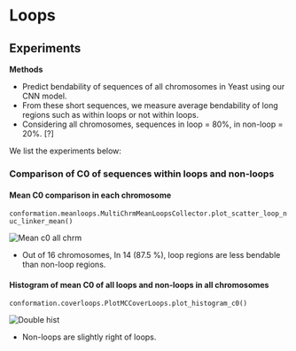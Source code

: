 # Loops

## Experiments

**Methods**

- Predict bendability of sequences of all chromosomes in Yeast using our CNN model. 
- From these short sequences, we measure average bendability of long regions such as within loops or not within loops. 
- Considering all chromosomes, sequences in loop = 80%, in non-loop = 20%. [?]

We list the experiments below:

### Comparison of C0 of sequences within loops and non-loops 

#### Mean C0 comparison in each chromosome

`conformation.meanloops.MultiChrmMeanLoopsCollector.plot_scatter_loop_nuc_linker_mean()`

![Mean c0 all chrm](../figures/mcloops/nuc_linker_mean_md_30_mx_None_without_vl.png)

- Out of 16 chromosomes, In 14 (87.5 %), loop regions are less bendable than non-loop regions.

#### Histogram of mean C0 of all loops and non-loops in all chromosomes

`conformation.coverloops.PlotMCCoverLoops.plot_histogram_c0()`

![Double hist](../figures/mcloops/hist_c0_bins_40_all_pred.png)

- Non-loops are slightly right of loops.

